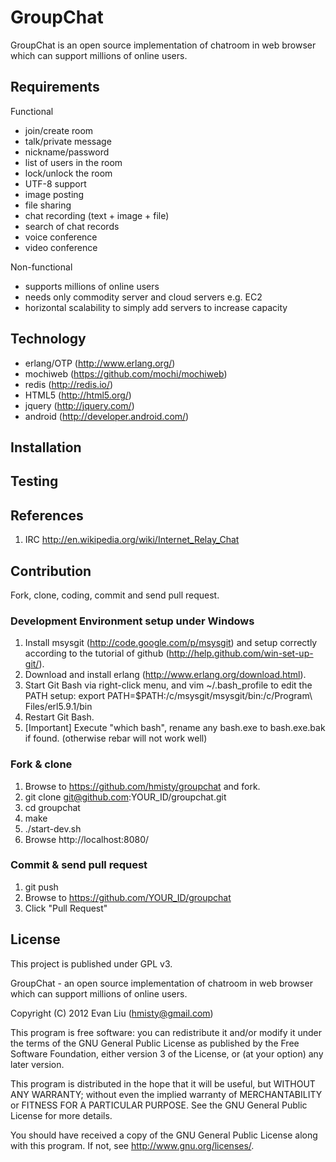 GroupChat
===
GroupChat is an open source implementation of chatroom in web browser which can support millions of online users.

Requirements
---
Functional
  * join/create room
  * talk/private message
  * nickname/password
  * list of users in the room
  * lock/unlock the room
  * UTF-8 support
  * image posting
  * file sharing
  * chat recording (text + image + file)
  * search of chat records
  * voice conference
  * video conference

Non-functional
  * supports millions of online users
  * needs only commodity server and cloud servers e.g. EC2
  * horizontal scalability to simply add servers to increase capacity

Technology
---
  * erlang/OTP (http://www.erlang.org/)
  * mochiweb (https://github.com/mochi/mochiweb)
  * redis (http://redis.io/)
  * HTML5 (http://html5.org/)
  * jquery (http://jquery.com/)
  * android (http://developer.android.com/)

Installation
---


Testing
---


References
---
  1. IRC http://en.wikipedia.org/wiki/Internet_Relay_Chat

Contribution
---
Fork, clone, coding, commit and send pull request.
### Development Environment setup under Windows
  1. Install msysgit (http://code.google.com/p/msysgit) and setup correctly according to the tutorial of github (http://help.github.com/win-set-up-git/).
  1. Download and install erlang (http://www.erlang.org/download.html).
  1. Start Git Bash via right-click menu, and vim ~/.bash_profile to edit the PATH setup: export PATH=$PATH:/c/msysgit/msysgit/bin:/c/Program\ Files/erl5.9.1/bin
  1. Restart Git Bash.
  1. [Important] Execute "which bash", rename any bash.exe to bash.exe.bak if found. (otherwise rebar will not work well)

### Fork & clone
  1. Browse to https://github.com/hmisty/groupchat and fork.
  1. git clone git@github.com:YOUR_ID/groupchat.git
  1. cd groupchat
  1. make
  1. ./start-dev.sh
  1. Browse http://localhost:8080/

### Commit & send pull request
  1. git push
  1. Browse to https://github.com/YOUR_ID/groupchat
  1. Click "Pull Request"

License
---
This project is published under GPL v3.

GroupChat - an open source implementation of chatroom in web browser which can support millions of online users.

Copyright (C) 2012 Evan Liu (hmisty@gmail.com)

This program is free software: you can redistribute it and/or modify
it under the terms of the GNU General Public License as published by
the Free Software Foundation, either version 3 of the License, or
(at your option) any later version.

This program is distributed in the hope that it will be useful,
but WITHOUT ANY WARRANTY; without even the implied warranty of
MERCHANTABILITY or FITNESS FOR A PARTICULAR PURPOSE.  See the
GNU General Public License for more details.

You should have received a copy of the GNU General Public License
along with this program.  If not, see <http://www.gnu.org/licenses/>.
